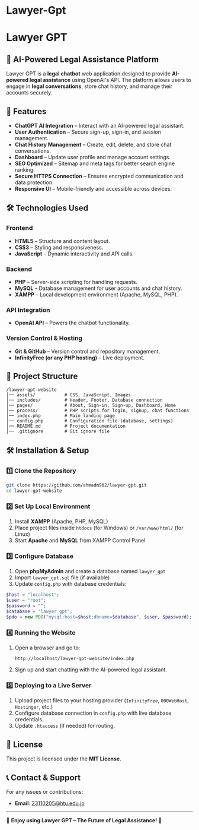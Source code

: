 # Lawyer-Gpt
# Lawyer GPT

## 🚀 AI-Powered Legal Assistance Platform

Lawyer GPT is a **legal chatbot** web application designed to provide **AI-powered legal assistance** using OpenAI's API. The platform allows users to engage in **legal conversations**, store chat history, and manage their accounts securely.

## 📌 Features
- **ChatGPT AI Integration** – Interact with an AI-powered legal assistant.
- **User Authentication** – Secure sign-up, sign-in, and session management.
- **Chat History Management** – Create, edit, delete, and store chat conversations.
- **Dashboard** – Update user profile and manage account settings.
- **SEO Optimized** – Sitemap and meta tags for better search engine ranking.
- **Secure HTTPS Connection** – Ensures encrypted communication and data protection.
- **Responsive UI** – Mobile-friendly and accessible across devices.

## 🛠️ Technologies Used
### **Frontend**
- **HTML5** – Structure and content layout.
- **CSS3** – Styling and responsiveness.
- **JavaScript** – Dynamic interactivity and API calls.

### **Backend**
- **PHP** – Server-side scripting for handling requests.
- **MySQL** – Database management for user accounts and chat history.
- **XAMPP** – Local development environment (Apache, MySQL, PHP).

### **API Integration**
- **OpenAI API** – Powers the chatbot functionality.

### **Version Control & Hosting**
- **Git & GitHub** – Version control and repository management.
- **InfinityFree (or any PHP hosting)** – Live deployment.

## 📂 Project Structure
```
/lawyer-gpt-website
│── assets/           # CSS, JavaScript, Images
│── includes/         # Header, Footer, Database connection
│── pages/            # About, Sign-in, Sign-up, Dashboard, Home
│── process/          # PHP scripts for login, signup, chat functions
│── index.php         # Main landing page
│── config.php        # Configuration file (database, settings)
│── README.md         # Project documentation
│── .gitignore        # Git ignore file
```

## 🛠️ Installation & Setup
### **1️⃣ Clone the Repository**
```sh
git clone https://github.com/ahmadm962/lawyer-gpt.git
cd lawyer-gpt-website
```

### **2️⃣ Set Up Local Environment**
1. Install **XAMPP** (Apache, PHP, MySQL)
2. Place project files inside `htdocs` (for Windows) or `/var/www/html/` (for Linux)
3. Start **Apache** and **MySQL** from XAMPP Control Panel

### **3️⃣ Configure Database**
1. Open **phpMyAdmin** and create a database named `lawyer_gpt`
2. Import `lawyer_gpt.sql` file (if available)
3. Update `config.php` with database credentials:
```php
$host = "localhost";
$user = "root";
$password = "";
$database = "lawyer_gpt";
$pdo = new PDO("mysql:host=$host;dbname=$database", $user, $password);
```

### **4️⃣ Running the Website**
1. Open a browser and go to:
   ```
   http://localhost/lawyer-gpt-website/index.php
   ```
2. Sign up and start chatting with the AI-powered legal assistant.

### **5️⃣ Deploying to a Live Server**
1. Upload project files to your hosting provider (`InfinityFree`, `000WebHost`, `Hostinger`, etc.)
2. Configure database connection in `config.php` with live database credentials.
3. Update `.htaccess` (if needed) for routing.

## 📜 License
This project is licensed under the **MIT License**.

## 📞 Contact & Support
For any issues or contributions:

- **Email**: 23110205@htu.edu.jo

---
🎉 **Enjoy using Lawyer GPT – The Future of Legal Assistance!** 🚀

